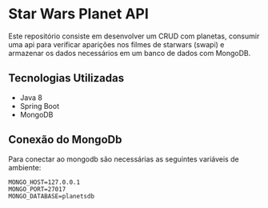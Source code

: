 # Star Wars Planet API
Este repositório consiste em desenvolver um CRUD com planetas, consumir uma api para verificar aparições nos filmes de starwars (swapi) e armazenar os dados necessários em um banco de dados com MongoDB.

## Tecnologias Utilizadas
* Java 8
* Spring Boot
* MongoDB

## Conexão do MongoDb

Para conectar ao mongodb são necessárias as seguintes variáveis de ambiente:

```
MONGO_HOST=127.0.0.1
MONGO_PORT=27017
MONGO_DATABASE=planetsdb
``` 